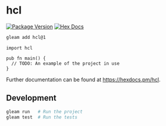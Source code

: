 # hcl

[![Package Version](https://img.shields.io/hexpm/v/hcl)](https://hex.pm/packages/hcl)
[![Hex Docs](https://img.shields.io/badge/hex-docs-ffaff3)](https://hexdocs.pm/hcl/)

```sh
gleam add hcl@1
```

```gleam
import hcl

pub fn main() {
  // TODO: An example of the project in use
}
```

Further documentation can be found at <https://hexdocs.pm/hcl>.

## Development

```sh
gleam run   # Run the project
gleam test  # Run the tests
```
